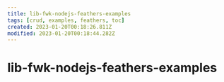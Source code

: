 ```yaml
---
title: lib-fwk-nodejs-feathers-examples
tags: [crud, examples, feathers, toc]
created: 2023-01-20T00:18:26.811Z
modified: 2023-01-20T00:18:44.282Z
---
```


# lib-fwk-nodejs-feathers-examples




